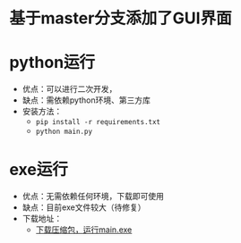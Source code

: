 # 基于master分支添加了GUI界面

# python运行
- 优点：可以进行二次开发，
- 缺点：需依赖python环境、第三方库
- 安装方法：
  - `pip install -r requirements.txt `
  - `python main.py`

# exe运行
- 优点：无需依赖任何环境，下载即可使用
- 缺点：目前exe文件较大（待修复）
- 下载地址：
  - [下载压缩包，运行main.exe](https://github.com/CrabBoss-lab/Baidu-Image-Loader/releases)
